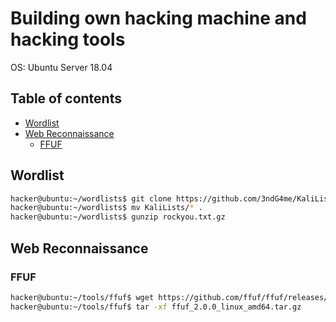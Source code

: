 # Building own hacking machine and hacking tools

OS: Ubuntu Server 18.04

## Table of contents
- [Wordlist](#Wordlist)
- [Web Reconnaissance](#Web-Reconnaissance)
  - [FFUF](#FFUF)

## Wordlist

```sh
hacker@ubuntu:~/wordlists$ git clone https://github.com/3ndG4me/KaliLists
hacker@ubuntu:~/wordlists$ mv KaliLists/* .
hacker@ubuntu:~/wordlists$ gunzip rockyou.txt.gz
```

## Web Reconnaissance

### FFUF

```sh
hacker@ubuntu:~/tools/ffuf$ wget https://github.com/ffuf/ffuf/releases/download/v2.0.0/ffuf_2.0.0_linux_amd64.tar.gz
hacker@ubuntu:~/tools/ffuf$ tar -xf ffuf_2.0.0_linux_amd64.tar.gz
```

